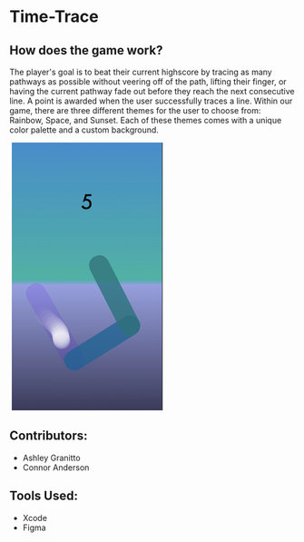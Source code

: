 # Time-Trace

## How does the game work?

The player's goal is to beat their current highscore by tracing as many pathways as possible without veering off of the path, lifting their finger, or having the current pathway fade out before they reach the next consecutive line. A point is awarded when the user successfully traces a line. Within our game, there are three different themes for the user to choose from: Rainbow, Space, and Sunset. Each of these themes comes with a unique color palette and a custom background. 

<img align="center"> ![](Photos/example.PNG)</img>

## Contributors:

* Ashley Granitto
* Connor Anderson

## Tools Used:

* Xcode
* Figma
